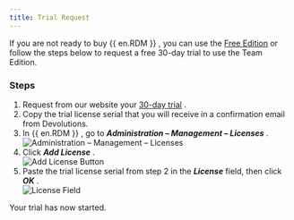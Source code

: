```yaml
---
title: Trial Request
---
```

If you are not ready to buy {{ en.RDM }} , you can use the [Free Edition](Registration_FreeEdition) or follow the steps below to request a free 30-day trial to use the Team Edition.  

### Steps 

1. Request from our website your [30-day trial](https://devolutions.net/remote-desktop-manager/trial) . 
1. Copy the trial license serial that you will receive in a confirmation email from Devolutions. 
1. In {{ en.RDM }} , go to ***Administration – Management – Licenses*** .  
![Administration – Management – Licenses](/img/en/rdm/windows/clip3417.png) 
1. Click ***Add License*** .  
![Add License Button](/img/en/rdm/windows/RdmWin4060.png) 
1. Paste the trial license serial from step 2 in the ***License*** field, then click ***OK*** .  
![License Field](/img/en/rdm/windows/RdmWin0000.png) 

Your trial has now started. 

